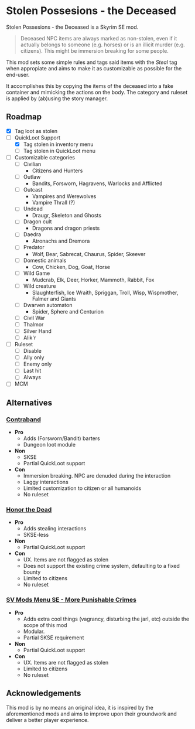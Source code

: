 # Stolen Possesions - the Deceased 
Stolen Possesions - the Deceased is a Skyrim SE mod.

> Deceased NPC items are always marked as non-stolen, even if it actually belongs to someone (e.g. horses) or is an illicit murder (e.g. citizens). This might be immersion breaking for some people.

This mod sets some simple rules and tags said items with the *Steal* tag when appropiate and aims to make it as customizable as possible for the end-user.

It accomplishes this by copying the items of the deceased into a fake container and mimicking the actions on the body. The category and ruleset is applied by (ab)using the story manager.

## Roadmap

- [x] Tag loot as stolen
- [ ] QuickLoot Support 
    - [x] Tag stolen in inventory menu
    - [ ] Tag stolen in QuickLoot menu
- [ ] Customizable categories
    - [ ] Civilian
        * Citizens and Hunters
    - [ ] Outlaw
        * Bandits, Forsworn, Hagravens, Warlocks and Afflicted
    - [ ] Outcast
        * Vampires and Werewolves
        * Vampire Thrall (?)
    - [ ] Undead
        * Draugr, Skeleton and Ghosts
    - [ ] Dragon cult
        * Dragons and dragon priests
    - [ ] Daedra
        * Atronachs and Dremora
    - [ ] Predator
        * Wolf, Bear, Sabrecat, Chaurus, Spider, Skeever
    - [ ] Domestic animals
        * Cow, Chicken, Dog, Goat, Horse
    - [ ] Wild Game
        * Mudcrab, Elk, Deer, Horker, Mammoth, Rabbit, Fox
    - [ ] Wild creature
        * Slaughterfish, Ice Wraith, Spriggan, Troll, Wisp, Wispmother, Falmer and Giants
    - [ ] Dwarven automaton
        * Spider, Sphere and Centurion
    - [ ] Civil War
    - [ ] Thalmor
    - [ ] Silver Hand
    - [ ] Alik'r
- [ ] Ruleset
    - [ ] Disable
    - [ ] Ally only
    - [ ] Enemy only
    - [ ] Last hit
    - [ ] Always
- [ ] MCM

## Alternatives

### [Contraband](https://www.nexusmods.com/skyrimspecialedition/mods/26021)

* __Pro__
    * Adds (Forsworn/Bandit) barters
    * Dungeon loot module
* __Non__
    * SKSE
    * Partial QuickLoot support
* __Con__
    * Immersion breaking. NPC are denuded during the interaction
    * Laggy interactions
    * Limited customization to citizen or all humanoids
    * No ruleset

### [Honor the Dead](https://www.nexusmods.com/skyrimspecialedition/mods/76208)

* __Pro__
    * Adds stealing interactions
    * SKSE-less
* __Non__
    * Partial QuickLoot support
* __Con__
    * UX. Items are not flagged as stolen
    * Does not support the existing crime system, defaulting to a fixed bounty
    * Limited to citizens
    * No ruleset

### [SV Mods Menu SE - More Punishable Crimes](https://www.nexusmods.com/skyrimspecialedition/mods/34784)

* __Pro__
    * Adds extra cool things (vagrancy, disturbing the jarl, etc) outside the scope of this mod
    * Modular.
    * Partial SKSE requirement
* __Non__
    * Partial QuickLoot support
* __Con__
    * UX. Items are not flagged as stolen
    * Limited to citizens
    * No ruleset

## Acknowledgements

This mod is by no means an original idea, it is inspired by the aforementioned mods and aims to improve upon their groundwork and deliver a better player experience.